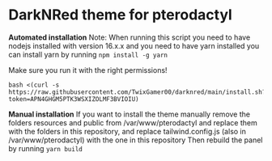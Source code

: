 # DarkNRed theme for pterodactyl
**Automated installation**
Note: When running this script you need to have nodejs installed with version 16.x.x and you need to have yarn installed you can install yarn by running `npm install -g yarn`

Make sure you run it with the right permissions!

    bash <(curl -s https://raw.githubusercontent.com/TwixGamer00/darknred/main/install.sh?token=APN4GHGM5PTK3WSXIZOLMF3BVIOIU)

**Manual installation**
If you want to install the theme manually remove the folders resources and public from /var/www/pterodactyl and replace them with the folders in this repository, and replace tailwind.config.js (also in /var/www/pterodactyl) with the one in this repository
Then rebuild the panel by running `yarn build`

